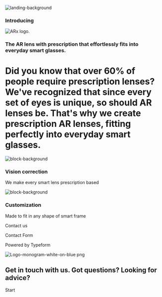 ![landing-background](https://www.addoptics.nl/_nuxt/header.Ck_Ur3jf.png)

### Introducing

![ARx logo.](https://www.addoptics.nl/_nuxt/arx-logo.uR45DyYV.png)

### The AR lens with prescription that effortlessly fits into everyday smart glasses.

# Did you know that over 60% of people require prescription lenses? We've recognized that since every set of eyes is unique, so should AR lenses be. That's why we create prescription AR lenses, fitting perfectly into everyday smart glasses.

![block-background](https://strapi.addoptics.com/uploads/image_1_268e53e993.png)

### Vision correction

We make every smart lens prescription based

![block-background](https://strapi.addoptics.com/uploads/image_2_cd0a2cdb76.png)

### Customization

Made to fit in any shape of smart frame

Contact us

Contact Form

Powered by Typeform

![Logo-monogram-white-on-blue png](https://images.typeform.com/images/si6QDE5yBfCL/image/default)

## Get in touch with us.    Got questions? Looking for advice?

Start